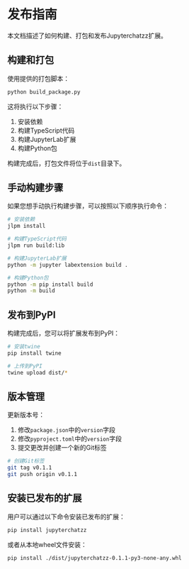 # 发布指南

本文档描述了如何构建、打包和发布Jupyterchatzz扩展。

## 构建和打包

使用提供的打包脚本：

```bash
python build_package.py
```

这将执行以下步骤：
1. 安装依赖
2. 构建TypeScript代码
3. 构建JupyterLab扩展
4. 构建Python包

构建完成后，打包文件将位于`dist`目录下。

## 手动构建步骤

如果您想手动执行构建步骤，可以按照以下顺序执行命令：

```bash
# 安装依赖
jlpm install

# 构建TypeScript代码
jlpm run build:lib

# 构建JupyterLab扩展
python -m jupyter labextension build .

# 构建Python包
python -m pip install build
python -m build
```

## 发布到PyPI

构建完成后，您可以将扩展发布到PyPI：

```bash
# 安装twine
pip install twine

# 上传到PyPI
twine upload dist/*
```

## 版本管理

更新版本号：

1. 修改`package.json`中的`version`字段
2. 修改`pyproject.toml`中的`version`字段
3. 提交更改并创建一个新的Git标签

```bash
# 创建Git标签
git tag v0.1.1
git push origin v0.1.1
```

## 安装已发布的扩展

用户可以通过以下命令安装已发布的扩展：

```bash
pip install jupyterchatzz
```

或者从本地wheel文件安装：

```bash
pip install ./dist/jupyterchatzz-0.1.1-py3-none-any.whl
```